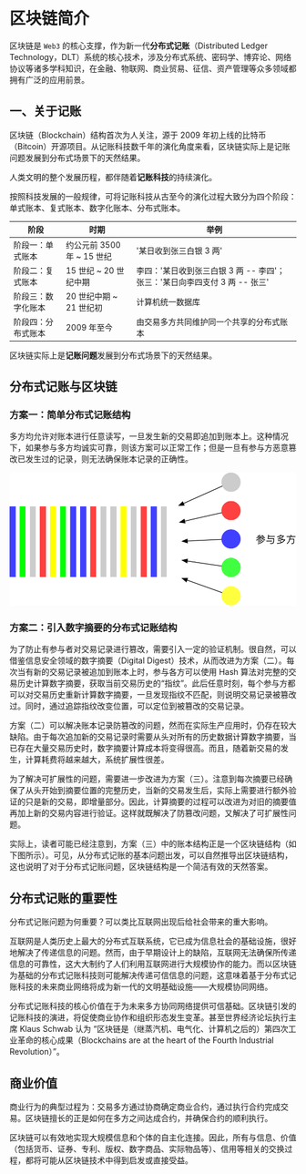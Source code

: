 # 区块链简介

区块链是 `Web3` 的核心支撑，作为新一代**分布式记账**（Distributed Ledger Technology，DLT）系统的核心技术，涉及分布式系统、密码学、博弈论、网络协议等诸多学科知识，在金融、物联网、商业贸易、征信、资产管理等众多领域都拥有广泛的应用前景。


## 一、关于记账

区块链（Blockchain）结构首次为人关注，源于 2009 年初上线的比特币（Bitcoin）开源项目。从记账科技数千年的演化角度来看，区块链实际上是记账问题发展到分布式场景下的天然结果。

人类文明的整个发展历程，都伴随着**记账科技**的持续演化。

按照科技发展的一般规律，可将记账科技从古至今的演化过程大致分为四个阶段：单式账本、复式账本、数字化账本、分布式账本。

| 阶段               | 时期                       | 举例                                                                       |
| ------------------ | -------------------------- | -------------------------------------------------------------------------- |
| 阶段一：单式账本   | 约公元前 3500 年 ~ 15 世纪 | '某日收到张三白银 3 两'                                                    |
| 阶段二：复式账本   | 15 世纪 ~ 20 世纪中期      | 李四：'某日收到张三白银 3 两 -- 李四'；张三：'某日向李四支付 3 两 -- 张三' |
| 阶段三：数字化账本 | 20 世纪中期 ~ 21 世纪初    | 计算机统一数据库                                                           |
| 阶段四：分布式账本 | 2009 年至今                | 由交易多方共同维护同一个共享的分布式账本                                   |

区块链实际上是**记账问题**发展到分布式场景下的天然结果。


## 分布式记账与区块链
### 方案一：简单分布式记账结构

多方均允许对账本进行任意读写，一旦发生新的交易即追加到账本上。这种情况下，如果参与多方均诚实可靠，则该方案可以正常工作；但是一旦有参与方恶意篡改已发生过的记录，则无法确保账本记录的正确性。

![简单分布记账](https://raw.githubusercontent.com/whisper-xiang/image-hosting/master/whisper-vitepress-blog/简单分布记账.png)

### 方案二：引入数字摘要的分布式记账结构
为了防止有参与者对交易记录进行篡改，需要引入一定的验证机制。很自然，可以借鉴信息安全领域的数字摘要（Digital Digest）技术，从而改进为方案（二）。每次当有新的交易记录被追加到账本上时，参与各方可以使用 Hash 算法对完整的交易历史计算数字摘要，获取当前交易历史的“指纹”。此后任意时刻，每个参与方都可以对交易历史重新计算数字摘要，一旦发现指纹不匹配，则说明交易记录被篡改过。同时，通过追踪指纹改变位置，可以定位到被篡改的交易记录。



方案（二）可以解决账本记录防篡改的问题，然而在实际生产应用时，仍存在较大缺陷。由于每次追加新的交易记录时需要从头对所有的历史数据计算数字摘要，当已存在大量交易历史时，数字摘要计算成本将变得很高。而且，随着新交易的发生，计算耗费将越来越大，系统扩展性很差。

为了解决可扩展性的问题，需要进一步改进为方案（三）。注意到每次摘要已经确保了从头开始到摘要位置的完整历史，当新的交易发生后，实际上需要进行额外验证的只是新的交易，即增量部分。因此，计算摘要的过程可以改进为对旧的摘要值再加上新的交易内容进行验证。这样就既解决了防篡改问题，又解决了可扩展性问题。



实际上，读者可能已经注意到，方案（三）中的账本结构正是一个区块链结构（如下图所示）。可见，从分布式记账的基本问题出发，可以自然推导出区块链结构，这也说明了对于分布式记账问题，区块链结构是一个简洁有效的天然答案。


## 分布式记账的重要性
分布式记账问题为何重要？可以类比互联网出现后给社会带来的重大影响。

互联网是人类历史上最大的分布式互联系统，它已成为信息社会的基础设施，很好地解决了传递信息的问题。然而，由于早期设计上的缺陷，互联网无法确保所传递信息的可靠性，这大大制约了人们利用互联网进行大规模协作的能力。而以区块链为基础的分布式记账科技则可能解决传递可信信息的问题，这意味着基于分布式记账科技的未来商业网络将成为新一代的文明基础设施——大规模协同网络。

分布式记账科技的核心价值在于为未来多方协同网络提供可信基础。区块链引发的记账科技的演进，将促使商业协作和组织形态发生变革。甚至世界经济论坛执行主席 Klaus Schwab 认为 “区块链是（继蒸汽机、电气化、计算机之后的）第四次工业革命的核心成果（Blockchains are at the heart of the Fourth Industrial Revolution）”。


<!-- ## 价值与意义 -->

## 商业价值

商业行为的典型过程为：交易多方通过协商确定商业合约，通过执行合约完成交易。区块链擅长的正是如何在多方之间达成合约，并确保合约的顺利执行。


区块链可以有效地实现大规模信息和个体的自主化连接。因此，所有与信息、价值（包括货币、证券、专利、版权、数字商品、实际物品等）、信用等相关的交换过程，都将可能从区块链技术中得到启发或直接受益。
